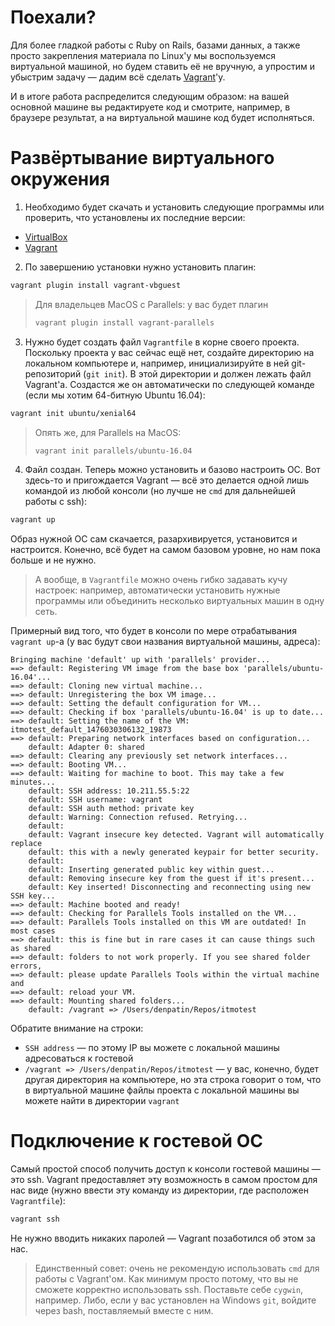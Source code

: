 Поехали?
========

Для более гладкой работы с Ruby on Rails, базами данных, а также просто закрепления материала по Linux'у мы воспользуемся виртуальной машиной, но будем ставить её не вручную, а упростим и убыстрим задачу — дадим всё сделать [Vagrant](https://www.vagrantup.com/docs/why-vagrant)'у.

И в итоге работа распределится следующим образом: на вашей основной машине вы редактируете код и смотрите, например, в браузере результат, а на виртуальной машине код будет исполняться.

Развёртывание виртуального окружения
====================================

1. Необходимо будет скачать и установить следующие программы или проверить, что установлены их последние версии:

  * [VirtualBox](https://www.virtualbox.org/wiki/Downloads)
  * [Vagrant](https://www.vagrantup.com/downloads.html)

2. По завершению установки нужно установить плагин:

  ```bash
  vagrant plugin install vagrant-vbguest
  ```

  > Для владельцев MacOS с Parallels: у вас будет плагин
  > ```bash
  > vagrant plugin install vagrant-parallels
  > ```

3. Нужно будет создать файл `Vagrantfile` в корне своего проекта. Поскольку проекта у вас сейчас ещё нет, создайте директорию на локальном компьютере и, например, инициализируйте в ней git-репозиторий (`git init`). В этой директории и должен лежать файл Vagrant'а. Создастся же он автоматически по следующей команде (если мы хотим 64-битную Ubuntu 16.04):

  ```bash
  vagrant init ubuntu/xenial64
  ```
  
  > Опять же, для Parallels на MacOS:
  > ```bash
  > vagrant init parallels/ubuntu-16.04
  > ```

4. Файл создан. Теперь можно установить и базово настроить ОС. Вот здесь-то и пригождается Vagrant — всё это делается одной лишь командой из любой консоли (но лучше не `cmd` для дальнейшей работы с ssh):

  ```bash
  vagrant up
  ```
  
  Образ нужной ОС сам скачается, разархивируется, установится и настроится. Конечно, всё будет на самом базовом уровне, но нам пока больше и не нужно.
  
  > А вообще, в `Vagrantfile` можно очень гибко задавать кучу настроек: например, автоматически установить нужные программы или объединить несколько виртуальных машин в одну сеть.
  
  Примерный вид того, что будет в консоли по мере отрабатывания `vagrant up`-а (у вас будут свои названия виртуальной машины, адреса):
  
  ```
  Bringing machine 'default' up with 'parallels' provider...
  ==> default: Registering VM image from the base box 'parallels/ubuntu-16.04'...
  ==> default: Cloning new virtual machine...
  ==> default: Unregistering the box VM image...
  ==> default: Setting the default configuration for VM...
  ==> default: Checking if box 'parallels/ubuntu-16.04' is up to date...
  ==> default: Setting the name of the VM: itmotest_default_1476030306132_19873
  ==> default: Preparing network interfaces based on configuration...
      default: Adapter 0: shared
  ==> default: Clearing any previously set network interfaces...
  ==> default: Booting VM...
  ==> default: Waiting for machine to boot. This may take a few minutes...
      default: SSH address: 10.211.55.5:22
      default: SSH username: vagrant
      default: SSH auth method: private key
      default: Warning: Connection refused. Retrying...
      default:
      default: Vagrant insecure key detected. Vagrant will automatically replace
      default: this with a newly generated keypair for better security.
      default:
      default: Inserting generated public key within guest...
      default: Removing insecure key from the guest if it's present...
      default: Key inserted! Disconnecting and reconnecting using new SSH key...
  ==> default: Machine booted and ready!
  ==> default: Checking for Parallels Tools installed on the VM...
  ==> default: Parallels Tools installed on this VM are outdated! In most cases
  ==> default: this is fine but in rare cases it can cause things such as shared
  ==> default: folders to not work properly. If you see shared folder errors,
  ==> default: please update Parallels Tools within the virtual machine and
  ==> default: reload your VM.
  ==> default: Mounting shared folders...
      default: /vagrant => /Users/denpatin/Repos/itmotest
  ```
  
  Обратите внимание на строки:
  * `SSH address` — по этому IP вы можете с локальной машины адресоваться к гостевой
  * `/vagrant => /Users/denpatin/Repos/itmotest` — у вас, конечно, будет другая директория на компьютере, но эта строка говорит о том, что в виртуальной машине файлы проекта с локальной машины вы можете найти в директории `vagrant`

Подключение к гостевой ОС
=========================

Самый простой способ получить доступ к консоли гостевой машины — это ssh. Vagrant предоставляет эту возможность в самом простом для нас виде (нужно ввести эту команду из директории, где расположен `Vagrantfile`):

```bash
vagrant ssh
```

Не нужно вводить никаких паролей — Vagrant позаботился об этом за нас.

> Единственный совет: очень не рекомендую использовать `cmd` для работы с Vagrant'ом. Как минимум просто потому, что вы не сможете корректно использовать ssh. Поставьте себе `cygwin`, например. Либо, если у вас установлен на Windows `git`, войдите через bash, поставляемый вместе с ним.
